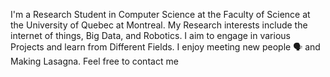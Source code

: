 I'm a Research Student in Computer Science at the Faculty of Science at the University of Quebec at Montreal. 
My Research interests include the internet of things, Big Data, and Robotics. I aim to engage in various Projects and learn from Different Fields.
I enjoy meeting new people 🗣️ and Making Lasagna. Feel free to contact me
